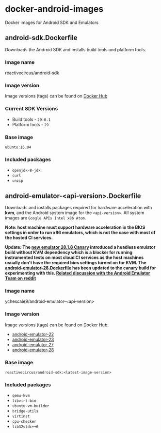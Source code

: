 # docker-android-images
Docker images for Android SDK and Emulators

## android-sdk.Dockerfile
Downloads the Android SDK and installs build tools and platform tools.

### Image name
reactivecircus/android-sdk

### Image version
Image versions (tags) can be found on [Docker Hub](https://hub.docker.com/r/reactivecircus/android-sdk/tags/)

### Current SDK Versions
* Build tools - `29.0.1`
* Platform tools - `29`

### Base image
`ubuntu:16.04`

### Included packages
* `openjdk-8-jdk`
* `curl`
* `unzip`

## android-emulator-&lt;api-version&gt;.Dockerfile
Downloads and installs packages required for hardware acceleration with **kvm**, and the Android system image for the `<api-version>`. All system images are `Google APIs Intel x86 Atom`.

**Note: host machine must support hardware acceleration in the BIOS settings in order to run x86 emulators, which is not the case with most of the hosted CI services.**

**Update: The [new emulator 28.1.8 Canary](https://androidstudio.googleblog.com/2019/02/emulator-2818-canary.html) introduced a headless emulator build without KVM dependency which is a blocker for running instrumented tests on most cloud CI services as the host machines usually don't have the required bios settings turned on for KVM. The [android-emulator-28.Dockerfile](android-emulator-28.Dockerfile) has been updated to the canary build for experimenting with this. [Related discussion with the Android Emulator Team on reddit](https://www.reddit.com/r/androiddev/comments/atm3im/emulator_2818_canary/eh6uv01/?context=8&depth=9)**

### Image name
ychescale9/android-emulator-&lt;api-version&gt;

### Image version
Image versions (tags) can be found on Docker Hub:
* [android-emulator-22](https://hub.docker.com/r/ychescale9/android-emulator-22/tags/)
* [android-emulator-23](https://hub.docker.com/r/ychescale9/android-emulator-23/tags/)
* [android-emulator-27](https://hub.docker.com/r/ychescale9/android-emulator-27/tags/)
* [android-emulator-28](https://hub.docker.com/r/ychescale9/android-emulator-28/tags/)

### Base image
`reactivecircus/android-sdk:<latest-image-version>`

### Included packages
* `qemu-kvm`
* `libvirt-bin`
* `ubuntu-vm-builder`
* `bridge-utils`
* `virtinst`
* `cpu-checker`
* `lib32stdc++6`
